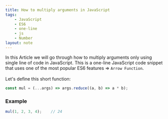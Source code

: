```yaml
---
title: How to multiply arguments in JavaScript
tags:
    - JavaScript
    - ES6
    - one-line
    - js
    - Number
layout: note
---
```




In this Article we will go through how to multiply arguments only using single line of code in JavaScript.
This is a one-line JavaScript code snippet that uses one of the most popular ES6 features => `Arrow Function`.
<br/>
<br/>
Let's define this short function:

```js {.wrap}
const mul = (...args) => args.reduce((a, b) => a * b);
```

### Example

```js {.wrap}
mul(1, 2, 3, 4);    // 24
```